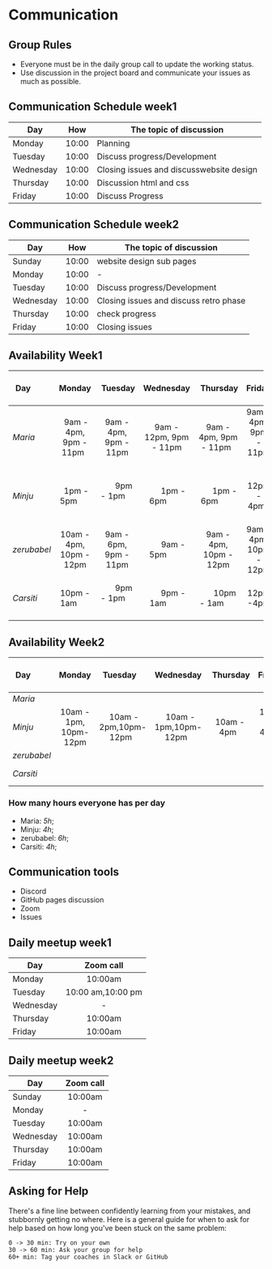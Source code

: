 # Communication

## Group Rules

<!-- any general rules you'd like to set for your group? -->

- Everyone must be in the daily group call to update the working status.
- Use discussion in the project board and communicate your issues as much as
  possible.

## Communication Schedule week1

| Day       |  How  | The topic of discussion                  |
| --------- | :---: | ---------------------------------------- |
| Monday    | 10:00 | Planning                                 |
| Tuesday   | 10:00 | Discuss progress/Development             |
| Wednesday | 10:00 | Closing issues and discusswebsite design |
| Thursday  | 10:00 | Discussion html and css                  |
| Friday    | 10:00 | Discuss Progress                         |

## Communication Schedule week2

| Day       |  How  | The topic of discussion                  |
| --------- | :---: | ---------------------------------------- |
| Sunday    | 10:00 | website design sub pages                 |
| Monday    | 10:00 | -                                        |
| Tuesday   | 10:00 | Discuss progress/Development             |
| Wednesday | 10:00 | Closing issues and discuss retro phase   |
| Thursday  | 10:00 | check progress                           |
| Friday    | 10:00 | Closing issues                           |


## Availability Week1

| Day         |         Monday           |        Tuesday         |       Wednesday         |        Thursday         |         Friday          |  Saturday   |   Sunday    |
| ----------- | :----------------------: | :--------------------: | :---------------------: | :---------------------: | :---------------------: | :---------: | :---------: |
| _Maria_     |  9am - 4pm, 9pm - 11pm   | 9am - 4pm, 9pm - 11pm  | 9am - 12pm, 9pm - 11pm  | 9am - 4pm, 9pm - 11pm   | 9am - 4pm, 9pm - 11pm   | 11am - 1pm  | 9pm - 12am  |
| _Minju_     |        1pm - 5pm         |       9pm - 1pm        |       1pm - 6pm         |       1pm - 6pm         |       12pm - 4pm        | 9pm - 1pm   | 12pm - 6pm  |
| _zerubabel_ | 10am - 4pm, 10pm - 12pm  | 9am - 6pm, 9pm - 11pm  |       9am - 5pm         | 9am - 4pm, 10pm - 12pm  | 9am - 4pm, 10pm - 12pm  | 11am - 7pm  | 9pm - 12am  |
| _Carsiti_   |       10pm - 1am         |       9pm - 1pm        |       9pm - 1am         |       10pm - 1am        |       12pm -4pm         | 9pm - 1pm   |             |

## Availability Week2

| Day         |         Monday           |        Tuesday         |       Wednesday         |        Thursday         |         Friday          |  Saturday   |   Sunday    |
| ----------- | :----------------------: | :--------------------: | :---------------------: | :---------------------: | :---------------------: | :---------: | :---------: |
| _Maria_     |         |          |   |   |  |  |   |
| _Minju_     | 10am - 1pm, 10pm-12pm |  10am - 2pm,10pm-12pm   |   10am - 1pm,10pm-12pm   |  10am - 4pm  | 10am - 4pm      |   -     | 12pm - 6pm  |
| _zerubabel_ |   |   |               |   |   |   |   |
| _Carsiti_   |               |           |              |              |                |    |            

### How many hours everyone has per day 

- Maria: _5h_;
- Minju: _4h_;
- zerubabel: _6h_;
- Carsiti: _4h_;

## Communication tools

- Discord
- GitHub pages discussion
- Zoom
- Issues

## Daily meetup week1

| Day       |     Zoom call     |
| --------- | :---------------: |
| Monday    |       10:00am     |
| Tuesday   | 10:00 am,10:00 pm |
| Wednesday |         -         |
| Thursday  |       10:00am     |
| Friday    |       10:00am     |

## Daily meetup week2

| Day       |     Zoom call     |
| --------- | :---------------: |
| Sunday    |     10:00am       |
| Monday    |       -           |
| Tuesday   |     10:00am       |
| Wednesday |     10:00am       |
| Thursday  |     10:00am       |
| Friday    |     10:00am       |

## Asking for Help

There's a fine line between confidently learning from your mistakes, and
stubbornly getting no where. Here is a general guide for when to ask for help
based on how long you've been stuck on the same problem:

    0 -> 30 min: Try on your own
    30 -> 60 min: Ask your group for help
    60+ min: Tag your coaches in Slack or GitHub
